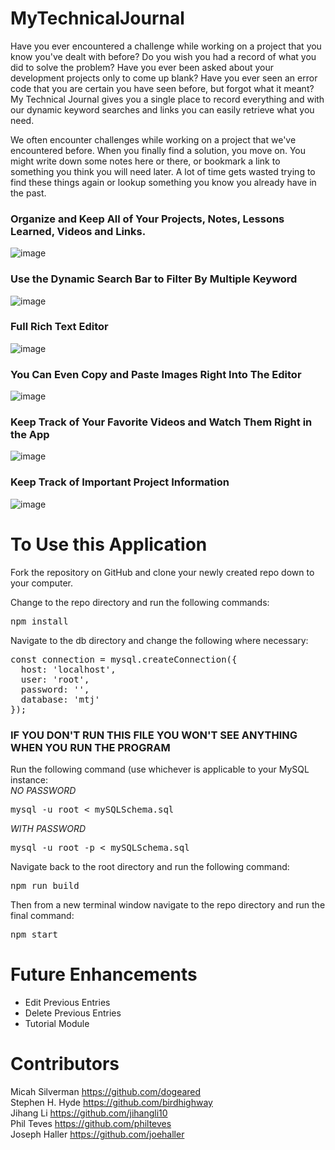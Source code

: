 # MyTechnicalJournal
Have you ever encountered a challenge while working on a project that you know you've dealt with before?  Do you wish you had a record of what you did to solve the problem?  Have you ever been asked about your development projects only to come up blank?  Have you ever seen an error code that you are certain you have seen before, but forgot what it meant?  My Technical Journal gives you a single place to record everything and with our dynamic keyword searches and links you can easily retrieve what you need.

We often encounter challenges while working on a project that we've encountered before.  When you finally find a solution, you move on. You might write down some notes here or there, or bookmark a link to something you think you will need later. A lot of time gets wasted trying to find these things again or lookup something you know you already have in the past.

### Organize and Keep All of Your Projects, Notes, Lessons Learned, Videos and Links.
![image](https://user-images.githubusercontent.com/72178817/115159936-b4c5cb00-a063-11eb-8e8e-dd33fafc28c3.png)

### Use the Dynamic Search Bar to Filter By Multiple Keyword
![image](https://user-images.githubusercontent.com/72178817/115160212-0884e400-a065-11eb-896d-d8a2316ea09f.png)

### Full Rich Text Editor
![image](https://user-images.githubusercontent.com/72178817/115159763-ab882e80-a062-11eb-9b81-8e38169211b3.png)

### You Can Even Copy and Paste Images Right Into The Editor
![image](https://user-images.githubusercontent.com/72178817/115159626-171dcc00-a062-11eb-8ccb-2707783995a3.png)

### Keep Track of Your Favorite Videos and Watch Them Right in the App
![image](https://user-images.githubusercontent.com/72178817/115159787-da060980-a062-11eb-8a4e-8d66ebe8ad6c.png)

### Keep Track of Important Project Information
![image](https://user-images.githubusercontent.com/72178817/115160106-711f9100-a064-11eb-879e-2ece095902d6.png)

# To Use this Application
Fork the repository on GitHub and clone your newly created repo down to your computer.

Change to the repo directory and run the following commands:
<pre>npm install</pre>

Navigate to the db directory and change the following where necessary:
<pre>
const connection = mysql.createConnection({
  host: 'localhost',
  user: 'root',
  password: '',
  database: 'mtj'
});
</pre>

### IF YOU DON'T RUN THIS FILE YOU WON'T SEE ANYTHING WHEN YOU RUN THE PROGRAM ###
Run the following command (use whichever is applicable to your MySQL instance:  
_NO PASSWORD_
<pre>mysql -u root < mySQLSchema.sql</pre>
_WITH PASSWORD_
<pre>mysql -u root -p < mySQLSchema.sql</pre>

Navigate back to the root directory and run the following command:
<pre>npm run build</pre>
Then from a new terminal window navigate to the repo directory and run the final command:
<pre>npm start</pre>

# Future Enhancements
* Edit Previous Entries
* Delete Previous Entries
* Tutorial Module

# Contributors
Micah Silverman https://github.com/dogeared  
Stephen H. Hyde https://github.com/birdhighway  
Jihang Li https://github.com/jihangli10  
Phil Teves https://github.com/philteves  
Joseph Haller https://github.com/joehaller  

